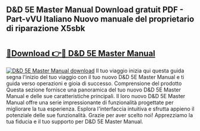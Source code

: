 ## D&D 5E Master Manual Download gratuit PDF - Part-vVU Italiano Nuovo manuale del proprietario di riparazione X5sbk

# <h2><a href="http://dfdnwn.blite.top/?on=D%26D+5E+Master+Manual">🔗Download 👉🔴 D&D 5E Master Manual</a></h2>

[![D&D 5E Master Manual download](https://i.imgur.com/lujVjoI.png)](http://dfdnwn.blite.top/?on=D%26D+5E+Master+Manual)
Il tuo viaggio inizia qui questa guida segna l'inizio del tuo viaggio con il tuo nuovo D&D 5E Master Manual e ti guida verso operazioni e gioia di successo. Comprensione del prodotto Questa sezione fornisce una panoramica del tuo nuovo D&D 5E Master Manual e delle sue caratteristiche principali. Il loro nuovo D&D 5E Master Manual offre una serie impressionante di funzionalità progettate per migliorare la tua esperienza. Esplora l'interfaccia intuitiva e sfrutta appieno il potenziale delle sue funzionalità. Grazie per aver scelto noi! Apprezziamo la tua fiducia e il tuo supporto per D&D 5E Master Manual.
